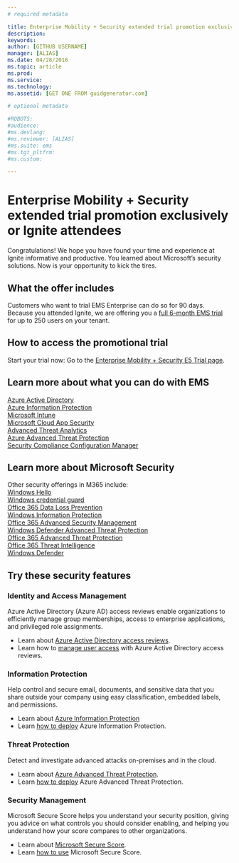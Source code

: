 ```yaml
---
# required metadata

title: Enterprise Mobility + Security extended trial promotion exclusively or Ignite attendees
description:
keywords:
author: [GITHUB USERNAME]
manager: [ALIAS]
ms.date: 04/28/2016
ms.topic: article
ms.prod:
ms.service:
ms.technology:
ms.assetid: [GET ONE FROM guidgenerator.com]

# optional metadata

#ROBOTS:
#audience:
#ms.devlang:
#ms.reviewer: [ALIAS]
#ms.suite: ems
#ms.tgt_pltfrm:
#ms.custom:

---
```

# Enterprise Mobility + Security extended trial promotion exclusively or Ignite attendees
Congratulations!  We hope you have found your time and experience at Ignite informative and productive.  You learned about Microsoft’s security solutions.  Now is your opportunity to kick the tires.  

## What the offer includes
Customers who want to trial EMS Enterprise can do so for 90 days.  Because you attended Ignite, we are offering you a <u>full 6-month EMS trial</u> for up to 250 users on your tenant. 

## How to access the promotional trial
Start your trial now:  Go to the [Enterprise Mobility + Security E5 Trial page](https://signup.microsoft.com/signup/logout?OfferId=87DD2714-D452-48A0-A809-D2F58C4F68B7&pc=24ed2ce8-5193-4e62-99dc-5b9bfb706c9c).

## Learn more about what you can do with EMS
[Azure Active Directory](https://azure.microsoft.com/services/active-directory/)  
[Azure Information Protection](https://azure.microsoft.com/services/information-protection/)  
[Microsoft Intune](https://www.microsoft.com/cloud-platform/microsoft-intune)  
[Microsoft Cloud App Security](https://www.microsoft.com/cloud-platform/cloud-app-security)  
[Advanced Threat Analytics](https://www.microsoft.com/cloud-platform/advanced-threat-analytics)  
[Azure Advanced Threat Protection](https://azure.microsoft.com/features/azure-advanced-threat-protection/)  
[Security Compliance Configuration Manager](https://www.microsoft.com/cloud-platform/system-center-configuration-manager)  

## Learn more about Microsoft Security
Other security offerings in M365 include:  
[Windows Hello](https://www.microsoft.com/windows/windows-hello)  
[Windows credential guard](https://docs.microsoft.com/windows/security/identity-protection/credential-guard/credential-guard)  
[Office 365 Data Loss Prevention](https://docs.microsoft.com/office365/securitycompliance/prevent-data-loss?redirectSourcePath=%252fen-us%252farticle%252fPrevent-data-loss-in-Office-365-6a888faa-c114-4395-b20d-a5b8ebd1ac0c)  
[Windows Information Protection](https://docs.microsoft.com/windows/security/information-protection/windows-information-protection/protect-enterprise-data-using-wip)  
[Office 365 Advanced Security Management](https://blogs.technet.microsoft.com/solutions_advisory_board/2017/01/24/office-365-advanced-security-management-overview-and-demonstration/)  
[Windows Defender Advanced Threat Protection](https://www.microsoft.com/WindowsForBusiness/windows-atp)  
[Office 365 Advanced Threat Protection](https://products.office.com/exchange/online-email-threat-protection)  
[Office 365 Threat Intelligence](https://docs.microsoft.com/office365/securitycompliance/get-started-with-ti?redirectSourcePath=%252fen-us%252farticle%252fget-started-with-office-365-threat-intelligence-38e9b67f-d188-490f-bc91-a1ae4b270441)  
[Windows Defender](https://www.microsoft.com/windows/comprehensive-security)  

## Try these security features

### Identity and Access Management
Azure Active Directory (Azure AD) access reviews enable organizations to efficiently manage group memberships, access to enterprise applications, and privileged role assignments.
- Learn about [Azure Active Directory access reviews](https://docs.microsoft.com/azure/active-directory/governance/access-reviews-overview).
- Learn how to [manage user access](https://docs.microsoft.com/azure/active-directory/active-directory-azure-ad-controls-manage-user-access-with-access-reviews) with Azure Active Directory access reviews. 

### Information Protection
Help control and secure email, documents, and sensitive data that you share outside your company using easy classification, embedded labels, and permissions.  
- Learn about [Azure Information Protection](https://azure.microsoft.com/services/information-protection/)   
- Learn [how to deploy](https://docs.microsoft.com/azure/information-protection/) Azure Information Protection.   

### Threat Protection
Detect and investigate advanced attacks on-premises and in the cloud.
- Learn about [Azure Advanced Threat Protection](https://azure.microsoft.com/features/azure-advanced-threat-protection/).
- Learn [how to deploy](https://docs.microsoft.com/azure-advanced-threat-protection/what-is-atp) Azure Advanced Threat Protection.  

### Security Management
Microsoft Secure Score helps you understand your security position, giving you advice on what controls you should consider enabling, and helping you understand how your score compares to other organizations.
- Learn about [Microsoft Secure Score](https://techcommunity.microsoft.com/t5/Security-Privacy-and-Compliance/Office-365-Secure-Score-is-now-Microsoft-Secure-Score/ba-p/182358).   
- Learn [how to use](https://www.youtube.com/watch?v=DNh9E3MWa7o&t=294s&index=5&list=PL8nfc9haGeb6EssMfvTSRVUi4o3cW1tRh) Microsoft Secure Score.  